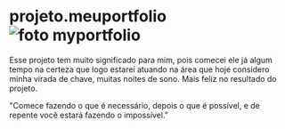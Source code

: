 # projeto.meuportfolio![foto myportfolio](https://github.com/marcosaureliosl/projeto.meuportfolio/assets/127764997/b3c8aaa7-f452-4308-8984-badcb311bd89)

Esse projeto tem muito significado para mim, pois comecei ele já algum tempo na certeza que logo estarei atuando na área que hoje considero minha virada de chave, muitas noites de sono. Mais feliz no resultado do projeto.

"Comece fazendo o que é necessário, depois o que é possível, e de repente você estará fazendo o impossível."
